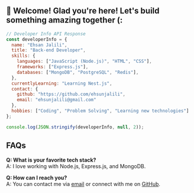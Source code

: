 ## 🌟 Welcome! Glad you're here! Let's build something amazing together (:

```js
// Developer Info API Response
const developerInfo = {
  name: "Ehsan Jalili",
  title: "Back-end Developer",
  skills: {
    languages: ["JavaScript (Node.js)", "HTML", "CSS"],
    frameworks: ["Express.js"],
    databases: ["MongoDB", "PostgreSQL", "Redis"],
  },
  currentlyLearning: "Learning Nest.js",
  contact: {
    github: "https://github.com/ehsunjalili",
    email: "ehsunjalili@gmail.com"
  },
  hobbies: ["Coding", "Problem Solving", "Learning new technologies"]
};

console.log(JSON.stringify(developerInfo, null, 2));
```

## FAQs
**Q: What is your favorite tech stack?**  
A: I love working with Node.js, Express.js, and MongoDB.

**Q: How can I reach you?**  
A: You can contact me via [email](mailto:ehsunjalili@gmail.com) or connect with me on [GitHub](https://github.com/ehsunjalili).



